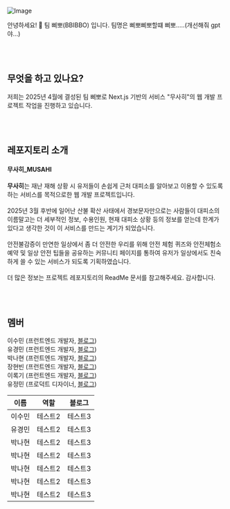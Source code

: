 ![Image](https://github.com/user-attachments/assets/751fc626-3b29-4175-99bf-fa2320a5ff6f)

안녕하세요! 👋
팀 삐뽀(BBIBBO) 입니다. 팀명은 삐뽀삐뽀할떄 삐뽀.....(개선해줘 gpt야...)

<br><br>

## 무엇을 하고 있나요?
저희는 2025년 4월에 결성된 팀 삐뽀로 Next.js 기반의 서비스 "무사히"의 웹 개발 프로젝트 작업을 진행하고 있습니다.

<br><br>

## 레포지토리 소개

#### 무사히_MUSAHI
**무사히**는 재난 재해 상황 시 유저들이 손쉽게 근처 대피소를 알아보고 이용할 수 있도록 하는 서비스를 목적으로한 웹 개발 프로젝트입니다.<br><br>
2025년 3월 후반에 일어난 산불 확산 사태에서 경보문자만으로는 사람들이 대피소의 이름말고는 더 세부적인 정보, 수용인원, 현재 대피소 상황 등의 정보를 얻는데 한계가 있다고 생각한 것이 이 서비스를 만드는 계기가 되었습니다.<br><br>
안전불감증이 만연한 일상에서 좀 더 안전한 우리를 위해 안전 체험 퀴즈와 안전체험소 예약 및 일상 안전 팁들을 공유하는 커뮤니티 페이지를 통하여 유저가 일상에서도 친숙하게 쓸 수 있는 서비스가 되도록 기획하였습니다.<br><br>
더 많은 정보는 프로젝트 레포지토리의 ReadMe 문서를 참고해주세요. 감사합니다.

<br><br>

## 멤버
이수민 (프런트엔드 개발자, [블로그](https://velog.io/@suminlee0409/posts))<br>
유경민 (프런트엔드 개발자, [블로그](https://yuuuuukko.tistory.com/))<br>
박나현 (프런트엔드 개발자, [블로그](https://velog.io/@pna9904/posts))<br>
장현빈 (프런트엔드 개발자, [블로그](https://velog.io/@33hyun/posts))<br>
이록기 (프런트엔드 개발자, [블로그](https://tigulmoa.tistory.com/))<br>
유정민 (프로덕트 디자이너, [블로그]())

|이름|역할|블로그|
|------|---|---|
|이수민|테스트2|테스트3|
|유경민|테스트2|테스트3|
|박나현|테스트2|테스트3|
|박나현|테스트2|테스트3|
|박나현|테스트2|테스트3|
|박나현|테스트2|테스트3|
|박나현|테스트2|테스트3|
